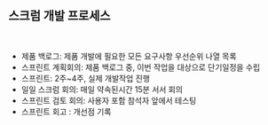 ## 스크럼 개발 프로세스
<br>

- 제품 백로그: 제품 개발에 필요한 모든 요구사항 우선순위 나열 목록
- 스프린트 계획회의: 제품 백로그 중, 이번 작업을 대상으로 단기일정을 수립
- 스프린트: 2주~4주, 실제 개발작업 진행
- 일일 스크럼 회의: 매일 약속된시간 15분 서서 회의
- 스프린트 검토 회의: 사용자 포함 참석자 앞에서 테스팅
- 스프린트 회고 : 개선점 기록
